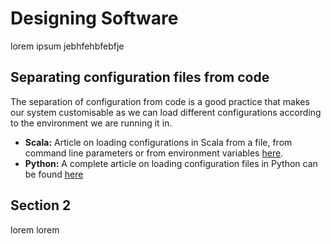 # Designing Software

lorem ipsum jebhfehbfebfje

## Separating configuration files from code

The separation of configuration from code is a good practice that makes our system customisable as we can load different configurations according to the environment we are running it in.

- **Scala:** Article on loading configurations in Scala from a file, from command line parameters or from environment variables [here](https://danielasfregola.com/2015/06/01/loading-configurations-in-scala/).
- **Python:** A complete article on loading configuration files in Python can be found [here](https://martin-thoma.com/configuration-files-in-python/)


## Section 2

lorem lorem 